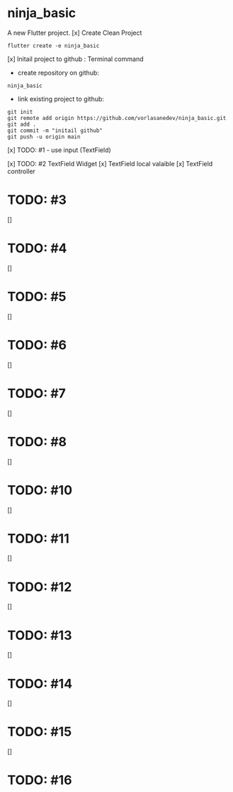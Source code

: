 # ninja_basic

A new Flutter project.
[x] Create Clean Project
```
flutter create -e ninja_basic
```
[x] Initail project to github : Terminal command
- create repository on github: 
```
ninja_basic
```
- link existing project to github: 
```
git init
git remote add origin https://github.com/vorlasanedev/ninja_basic.git
git add .
git commit -m "initail github"
git push -u origin main
```
[x] TODO: #1 - use input (TextField) 

[x] TODO: #2 TextField Widget
[x] TextField local valaible
[x] TextField controller
# TODO: #3
[]
# TODO: #4
[]
# TODO: #5
[]
# TODO: #6
[]
# TODO: #7
[]
# TODO: #8
[]
# TODO: #10
[]
# TODO: #11
[]
# TODO: #12
[]
# TODO: #13
[]
# TODO: #14
[]
# TODO: #15
[]
# TODO: #16
